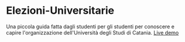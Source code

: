 # Elezioni-Universitarie
Una piccola guida fatta dagli studenti per gli studenti per conoscere e capire l'organizzazione dell'Università degli Studi di Catania.
[Live demo](https://unict-dmi.github.io/Elezioni-Universitarie/)


